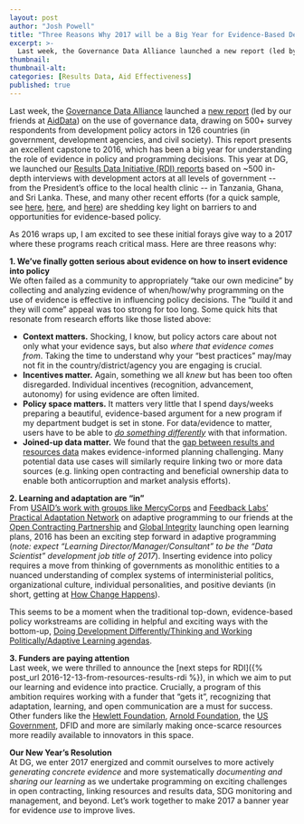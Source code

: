 ```yaml
---
layout: post
author: "Josh Powell"
title: "Three Reasons Why 2017 will be a Big Year for Evidence-Based Development"
excerpt: >-
  Last week, the Governance Data Alliance launched a new report (led by our friends at AidData) on the use of governance data, drawing on 500+ survey respondents from development policy actors in 126 countries (in government, development agencies, and civil society)...
thumbnail: 
thumbnail-alt: 
categories: [Results Data, Aid Effectiveness]
published: true
---
```


Last week, the [Governance Data Alliance](http://www.governancedata.org) launched a [new report](http://aiddata.org/when-is-governance-data-good-enough) (led by our friends at [AidData](http://aiddata.org)) on the use of governance data, drawing on 500+ survey respondents from development policy actors in 126 countries (in government, development agencies, and civil society). This report presents an excellent capstone to 2016, which has been a big year for understanding the role of evidence in policy and programming decisions. This year at DG, we launched our [Results Data Initiative (RDI) reports](http://developmentgateway.org/expertise/results) based on ~500 in-depth interviews with development actors at all levels of government -- from the President’s office to the local health clinic -- in Tanzania, Ghana, and Sri Lanka. These, and many other recent efforts (for a quick sample, see [here](http://www.inasp.info/uploads/filer_public/63/97/6397dfb9-5003-4fe4-8603-f0ef6f758415/vy_-_impact_report-digital.pdf), [here](http://reboot.org/wordpress/wp-content/uploads/2015/07/Reboot_Using-Data-to-Influence-Government-Decisions_2015.pdf), and [here](http://www.r4d.org/JointLearning)) are shedding key light on barriers to and opportunities for evidence-based policy. 

As 2016 wraps up, I am excited to see these initial forays give way to a 2017 where these programs reach critical mass. Here are three reasons why:

**1.  We’ve finally gotten serious about evidence on how to insert evidence into policy**    
We often failed as a community to appropriately “take our own medicine” by collecting and analyzing evidence of when/how/why programming on the use of evidence is effective in influencing policy decisions. The “build it and they will come” appeal was too strong for too long. Some quick hits that resonate from research efforts like those listed above:    
- **Context matters.** Shocking, I know, but policy actors care about not only what your evidence says, but also *where that evidence comes from*. Taking the time to understand why your “best practices” may/may not fit in the country/district/agency you are engaging is crucial.    
- **Incentives matter.** Again, something we all *knew* but has been too often disregarded. Individual incentives (recognition, advancement, autonomy) for using evidence are often limited.    
- **Policy space matters.** It matters very little that I spend days/weeks preparing a beautiful, evidence-based argument for a new program if my department budget is set in stone. For data/evidence to matter, users have to be able to [*do something differently*](https://oxfamblogs.org/fp2p/doing-data-differently-lessons-from-the-results-data-initiative/) with that information.
- **Joined-up data matter.** We found that the [gap between results and resources data](http://www.developmentgateway.org/assets/post-resources/RDI-PolicyBrief.pdf) makes evidence-informed planning challenging. Many potential data use cases will similarly require linking two or more data sources (e.g. linking open contracting and beneficial ownership data to enable both anticorruption and market analysis efforts).

**2.  Learning and adaptation are “in”**    
From [USAID’s work with groups like MercyCorps](https://usaidlearninglab.org/library/managing-complexity-adaptive-management-mercy-corps) and [Feedback Labs’ Practical Adaptation Network](http://feedbacklabs.org/adaptive-management-leaders-launch-practical-adaptation-network-pan/) on adaptive programming to our friends at the [Open Contracting Partnership](http://www.open-contracting.org/resources/ocp-learning-plan/) and [Global Integrity](https://www.globalintegrity.org/wp-content/uploads/2016/09/Global-Integrity-Learning-Plan-6th-September-2016.pdf) launching open learning plans, 2016 has been an exciting step forward in adaptive programming (*note: expect “Learning Director/Manager/Consultant” to be the “Data Scientist” development job title of 2017*). Inserting evidence into policy requires a move from thinking of governments as monolithic entities to a nuanced understanding of complex systems of interministerial politics, organizational culture, individual personalities, and positive deviants (in short, getting at [How Change Happens](https://oxfamblogs.org/fp2p/why-systems-thinking-changes-everything-for-activists-and-reformers/)). 

This seems to be a moment when the traditional top-down, evidence-based policy workstreams are colliding in helpful and exciting ways with the bottom-up, [Doing Development Differently/Thinking and Working Politically/Adaptive Learning agendas](http://oxfamblogs.org/fp2p/where-have-we-got-to-on-adaptive-learning-thinking-and-working-politically-doing-development-differently-etc-getting-beyond-the-peoples-front-of-judea/).

**3.  Funders are paying attention**    
Last week, we were thrilled to announce the [next steps for RDI]({% post_url 2016-12-13-from-resources-results-rdi %}), in which we aim to put our learning and evidence into practice. Crucially, a program of this ambition requires working with a funder that “gets it”, recognizing that adaptation, learning, and open communication are a must for success. Other funders like the [Hewlett Foundation](http://www.hewlett.org/making-transparency-matter-an-updated-strategy-to-engage-citizens-in-delivering-better-public-services/), [Arnold Foundation](http://www.arnoldfoundation.org/initiative/evidence-based-policy-innovation/), the [US Government](http://www.data4sdgs.org/dc-data-collaboratives-for-local-impact/), DFID and more are similarly making once-scarce resources more readily available to innovators in this space.

**Our New Year’s Resolution**    
At DG, we enter 2017 energized and commit ourselves to more actively *generating concrete evidence* and more systematically *documenting and sharing our learning* as we undertake programming on exciting challenges in open contracting, linking resources and results data, SDG monitoring and management, and beyond. Let’s work together to make 2017 a banner year for evidence *use* to improve lives. 
